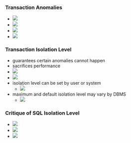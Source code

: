 ### Transaction Anomalies
+ ![](../../../z_images/Pasted%20image%2020220519142025.png)
+ ![](../../../z_images/Pasted%20image%2020220519142122.png)
+ ![](../../../z_images/Pasted%20image%2020220519142248.png)
+ ![](../../../z_images/Pasted%20image%2020220519142354.png)

### Transaction Isolation Level
+ guarantees certain anomalies cannot happen
+ sacrifices performance
+ ![](../../../z_images/Pasted%20image%2020220427124439.png)
+ ![](../../../z_images/Pasted%20image%2020220519142535.png)
+ isolation level can be set by user or system
	+ ![](../../../z_images/Pasted%20image%2020220519142827.png)
+ maximum and default isolation level may vary by DBMS
	+ ![](../../../z_images/Pasted%20image%2020220519143429.png)

### Critique of SQL Isolation Level
+ ![](../../../z_images/Pasted%20image%2020220519143145.png)
+ ![](../../../z_images/Pasted%20image%2020220519143215.png)
+ ![](../../../z_images/Pasted%20image%2020220519143245.png)